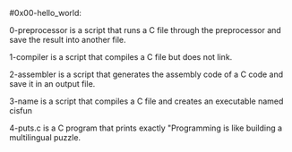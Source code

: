 #0x00-hello_world:

0-preprocessor is  a script that runs a C file through the preprocessor and save the result into another file.

1-compiler is a script that compiles a C file but does not link.

2-assembler is a script that generates the assembly code of a C code and save it in an output file.

3-name is a script that compiles a C file and creates an executable named cisfun

4-puts.c is a C program that prints exactly "Programming is like building a multilingual puzzle.
